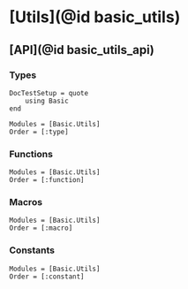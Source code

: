# [Utils](@id basic_utils)

## [API](@id basic_utils_api)

### Types

```@meta
DocTestSetup = quote
    using Basic
end
```

```@autodocs
Modules = [Basic.Utils]
Order = [:type]
```

### Functions

```@autodocs
Modules = [Basic.Utils]
Order = [:function]
```

### Macros

```@autodocs
Modules = [Basic.Utils]
Order = [:macro]
```

### Constants

```@autodocs
Modules = [Basic.Utils]
Order = [:constant]
```